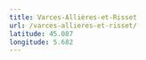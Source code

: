 ```yaml
---
title: Varces-Allières-et-Risset
url: /varces-allieres-et-risset/
latitude: 45.087
longitude: 5.682
---
```

